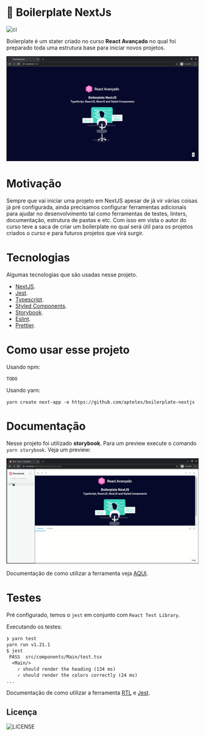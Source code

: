 # 🚀 Boilerplate NextJs

![ci](https://github.com/apteles/boilerplate-nextjs/workflows/ci/badge.svg)

Boilerplate é um stater criado no curso **React Avançado** no qual foi preparado toda uma estrutura base para iniciar novos projetos.

![Boilerplate NextJs](./docs/images/boilerplate-nextjs.png)

# Motivação

Sempre que vai iniciar uma projeto em NextJS apesar de já vir várias coisas já pré configurada, ainda precisamos configurar ferramentas adicionais
para ajudar no desenvolvimento tal como ferramentas de testes, linters, documentação, estrutura de pastas e etc. Com isso em vista
o autor do curso teve a saca de criar um boilerplate no qual será útil para os projetos criados o curso e para futuros projetos que virá surgir.

# Tecnologias

Algumas tecnologias que são usadas nesse projeto.

- [NextJS]().
- [Jest]().
- [Typescript]().
- [Styled Components]().
- [Storybook]().
- [Eslint]().
- [Prettier]().

# Como usar esse projeto

Usando npm:

```
TODO
```

Usando yarn:

```
yarn create next-app -e https://github.com/apteles/boilerplate-nextjs
```

# Documentação

Nesse projeto foi utilizado **storybook**. Para um preview execute o comando `yarn storybook`. Veja um preview:

![ ](./docs/images/ezgif.com-optimize.gif)

Documentação de como utilizar a ferramenta veja [AQUI](https://storybook.js.org/docs/basics/introduction/).

# Testes

Pré configurado, temos o `jest` em conjunto com `React Test Library`.

Executando os testes:

```
❯ yarn test
yarn run v1.21.1
$ jest
 PASS  src/components/Main/test.tsx
  <Main/>
    ✓ should render the heading (134 ms)
    ✓ should render the colors correctly (24 ms)
...
```

Documentação de como utilizar a ferramenta [RTL](https://testing-library.com/docs/intro) e [Jest](https://jestjs.io/docs/en/getting-started).

## Licença

![LICENSE](https://img.shields.io/badge/license-MIT-%23F8952D)
